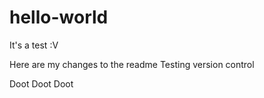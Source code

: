 # hello-world
It's a test :V



Here are my changes to the readme 
Testing version control 

Doot Doot Doot
